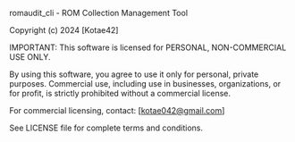 romaudit_cli - ROM Collection Management Tool

Copyright (c) 2024 [Kotae42]

IMPORTANT: This software is licensed for PERSONAL, NON-COMMERCIAL USE ONLY.

By using this software, you agree to use it only for personal, private purposes.
Commercial use, including use in businesses, organizations, or for profit, is
strictly prohibited without a commercial license.

For commercial licensing, contact: [kotae042@gmail.com]

See LICENSE file for complete terms and conditions.
